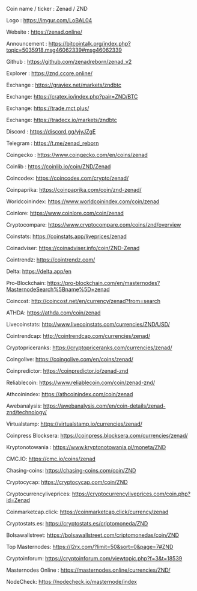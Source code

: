 Coin name / ticker : Zenad / ZND

Logo : https://imgur.com/LoBAL04

Website : https://zenad.online/

Announcement : https://bitcointalk.org/index.php?topic=5035918.msg46062339#msg46062339

Github : https://github.com/zenadreborn/zenad_v2

Explorer : https://znd.ccore.online/

Exchange : https://graviex.net/markets/zndbtc

Exchange: https://cratex.io/index.php?pair=ZND/BTC

Exchange: https://trade.mct.plus/

Exchange: https://tradecx.io/markets/zndbtc

Discord : https://discord.gg/yjyJZgE

Telegram : https://t.me/zenad_reborn

Coingecko : https://www.coingecko.com/en/coins/zenad

Coinlib : https://coinlib.io/coin/ZND/Zenad

Coincodex: https://coincodex.com/crypto/zenad/

Coinpaprika: https://coinpaprika.com/coin/znd-zenad/

Worldcoinindex: https://www.worldcoinindex.com/coin/zenad

Coinlore: https://www.coinlore.com/coin/zenad

Cryptocompare: https://www.cryptocompare.com/coins/znd/overview

Coinstats: https://coinstats.app/liveprices/zenad

Coinadviser: https://coinadviser.info/coin/ZND-Zenad

Cointrendz: https://cointrendz.com/

Delta: https://delta.app/en

Pro-Blockchain: https://pro-blockchain.com/en/masternodes?MasternodeSearch%5Bname%5D=zenad

Coincost: http://coincost.net/en/currency/zenad?from=search

ATHDA: https://athda.com/coin/zenad

Livecoinstats: http://www.livecoinstats.com/currencies/ZND/USD/

Cointrendcap: http://cointrendcap.com/currencies/zenad/

Cryptopriceranks: https://cryptopriceranks.com/currencies/zenad/

Coingolive: https://coingolive.com/en/coins/zenad/

Coinpredictor: https://coinpredictor.io/zenad-znd

Reliablecoin: https://www.reliablecoin.com/coin/zenad-znd/

Athcoinindex: https://athcoinindex.com/coin/zenad

Awebanalysis: https://awebanalysis.com/en/coin-details/zenad-znd/technology/

Virtualstamp: https://virtualstamp.io/currencies/zenad/

Coinpress Blocksera: https://coinpress.blocksera.com/currencies/zenad/

Kryptonotowania : https://www.kryptonotowania.pl/moneta/ZND

CMC.IO: https://cmc.io/coins/zenad

Chasing-coins: https://chasing-coins.com/coin/ZND

Cryptocycap: https://cryptocycap.com/coin/ZND

Cryptocurrencyliveprices: https://cryptocurrencyliveprices.com/coin.php?id=Zenad

Coinmarketcap.click: https://coinmarketcap.click/currency/zenad

Cryptostats.es: https://cryptostats.es/criptomoneda/ZND

Bolsawallstreet: https://bolsawallstreet.com/criptomonedas/coin/ZND

Top Masternodes: https://l2rx.com/?limit=50&sort=0&page=7#ZND

Cryptoinforum: https://cryptoinforum.com/viewtopic.php?f=3&t=18539

Masternodes Online : https://masternodes.online/currencies/ZND/

NodeCheck: https://nodecheck.io/masternode/index
